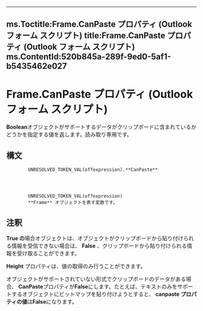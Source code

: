 

---
ms.Toctitle:Frame.CanPaste プロパティ (Outlook フォーム スクリプト)
title:Frame.CanPaste プロパティ (Outlook フォーム スクリプト)
ms.ContentId:520b845a-289f-9ed0-5af1-b5435462e027
---
# Frame.CanPaste プロパティ (Outlook フォーム スクリプト)




**Boolean**オブジェクトがサポートするデータがクリップボードに含まれているかどうかを指定する値を返します。読み取り専用です。

## 構文

            UNRESOLVED_TOKEN_VAL(offexpression).**CanPaste**




            UNRESOLVED_TOKEN_VAL(offexpression)
            **Frame** オブジェクトを表す変数です。



## 注釈
**True の**場合オブジェクトは、オブジェクトがクリップボードから貼り付けられる情報を受信できない場合は、 **False** 、クリップボードから貼り付けられる情報を受け取ることができます。



**Height** プロパティは、値の取得のみ行うことができます。



オブジェクトがサポートされていない形式でクリップボードのデータがある場合、 **CanPaste**プロパティが**False**にします。たとえば、テキストのみをサポートするオブジェクトにビットマップを貼り付けようとすると、 **canpaste プロパティの値**は**False**になります。




